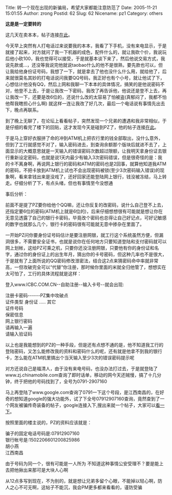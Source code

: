 Title: 转一个现在出现的新骗局，希望大家都能注意防范了
Date: 2005-11-21 15:01:55
Author: zrong
Postid: 62
Slug: 62
Nicename: pz1
Category: others

**这是是一定要转的**

这几天在卖本本，帖子连接[在此](http://shop.tompda.com/product/20051112/23/55689_20051112_23_23565508.html%20)。

今天早上突然有人打电话过来说要我的本本，我看了下手机，没有来电显示，于是就接了起来，对方就问了我一下机器的成色，配件什么的，就让我砍个价，我说玩后他小砍100，我也觉得可以接受，于是就基本谈下来了，然后他说交易方式，我说先款或...，还没等我说完他就说taobao什么的他不是很熟，要先款也可以，但让我给他身份证号码，我想了一下，就是拿去了他也没什么什么用，就给他了，后来就很莫名其妙的打电话说问我要QQ号码，我正好也有个小号，就让他试了下，心想估计他没有QQ，然后上网和我聊一下本本的具体情况，搞笑的是他说密码不对，他登不上去，于是让我改一下密码，我改了再告诉他，他说还是登不上去，再让我改一下，还要是改6位的，还说什么改的太容易了怕被盗(真郁闷了，我都不怕他帮我瞎担心什么啊)
就这样一连让我改了好几次，最后一个电话说有事情先出去下，晚点再联系。
<!--more-->

到了晚上无聊了，在论坛上看看帖子，突然发现一个兄弟的遭遇和我非常相似，于是仔细的看完了楼下的回贴，这才发现今天是碰到PZ了，他的帖子连接[在此](http://shop.tompda.com/product/20051110/17/201791_20051110_17_17282408.html%20)。

于是马上穿好衣服拼了命的冲到ATM机上把农行里的钱全部取出，没什么意外，但到了工行就感觉不对了，输入密码进去，到查询余额那个版块后就进不去了，上面显示的大概意思就是一天输入的错误密码次数超过限额，让我明天拿身份证去银行重新设定密码，也就是说1天内最少有输入3次密码错误，但是很奇怪的是：我的卡不离身啊，再说网上银行的密码和ATM的密码也是2回事，就算他知道我ATM的密码，不把卡放到ATM机上试也不会出现密码被锁(至少3次密码输入错误)的现象啊，看来拿钱出来是没戏了，还好回家还能登陆网上银行，钱没被冻结，马上转走。仔细分析了下，有点头绪，但也有事情至今没想通

事后分析：  

前面不是提了PZ要你给他个QQ嘛，还让你反复的改密码，说什么自己登不上去，还指定要6位的密码(ATM机上就是6位的)，后来仔细想想很有可能就是想让你在无意见透露了自己的银行卡密码，毕竟改个密码也总得让自己好记点，可好记敏感的数字也就那么几个，银行卡的密码很有可能就无意中掺杂在里面了。

一开始PZ问你要身份证号码估计是要注册网银，就工行这个系统虽然方便，但漏洞很多，不需要安全证书，也就是说你在任何地方只要知道登陆和支付密码就可以网上划帐，这给PZ可乘之机，只要你还没注册网银，只要他有你的身份证和名字，通过你的身份证上的出生年月，猜出你的卡号密码，但这种几率也不是很大，于是就有了上面所说的QQ密码修改泄密法，结合这2点来猜密码命中率就非常高，一但攻破完全可以“代替”你注册，那时候你里面的米就全归他管了，想想实在太可怕了，工行的具体流程就是这样：

登入www.ICBC.COM.CN--自助注册--输入卡号--就会出现:

注册卡密码------PZ集中攻破点  
证件类型 身份证 ..... 其它  
证件号码  
保密信息  
网上银行密码  
请再输入一遍  
请输入验证码

以上也是我能想到的PZ的一种手段，但是还有点想不通的是，他不知道我工行的登陆密码，又怎么能修改我的资料和密码什么的呢，还有就是他拿不到我的银行卡，怎么能在ATM机里搞出个当天输入至少3次的错误密码提示呢

对方还说自己是福清人，由于没有来电号码，也没办法打过去，于是就登陆了www.zj.chinamobile.com查询了即时话单，移动的网今天还贼慢，搞了十几分钟，终于把他的号码找到了，全号为0791-2907160  

马上再登陆了www.google.com查询了0791一下这个号段，是江西南昌的，在好奇的想知道google的强大功能外，试了下全号07912907160查询，竟然查到了一个网友被骗传奇装备的帖子，google连接入下,搜出来就一个帖子，大家可以[看一下](http://www.google.com/search?hl=zh-CN&newwindow=1&q=07912907160&lr=lang_zh-CN%20)。

按照里面的楼主说的，PZ的资料应该就是：

骗子的固定电话号码是:07912907160  
银行帐号是:1502206601200825986  
胡小燕  
江西南昌

由于号码为同一个，很有可能是一人所为
不知道这种事情公安受理不？要是能上去把他揪出来那可是大块人心啊

从12点多写到现在，不为别的，就是想让兄弟多留个心眼，不能掉以轻心啊，防人之心不可无啊，这帖子不能沉，我会PM更多都来看看的，谨防受骗

